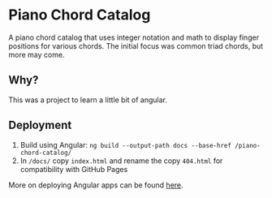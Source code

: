 # Piano Chord Catalog

A piano chord catalog that uses integer notation and math to display finger positions for various chords. The initial focus was common triad chords, but more may come.

## Why?

This was a project to learn a little bit of angular.

## Deployment

1. Build using Angular: `ng build --output-path docs --base-href /piano-chord-catalog/`
2. In `/docs/` copy `index.html` and rename the copy `404.html` for compatibility with GitHub Pages

More on deploying Angular apps can be found [here](https://angular.io/guide/deployment).